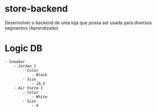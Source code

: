 # store-backend
Desenvolver o backend de uma loja que possa ser usada para diversos segmentos (Aprendizado)

# Logic DB

    - Sneaker
        - Jordan 1
            - Color
                - Black
            - Size
                - 10,5
        - Air Force 1
            - Color
                - White
            - Size
                - 9
